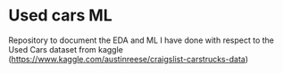 # Used cars ML
Repository to document the EDA and ML I have done with respect to the Used Cars dataset from kaggle (https://www.kaggle.com/austinreese/craigslist-carstrucks-data)
